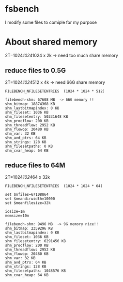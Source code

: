 # fsbench


I modify some files to comiple for my purpose

# About shared memory

2T=1024*1024*1024 x 2k -> need too much share memory 

## reduce files to 0.5G

2T=1024*1024*512 x 4k -> need 66G share memory 

`FILEBENCH_NFILESETENTRIES	(1024 * 1024 * 512)`

```
filebench-shm: 67608 MB  -> 66G memory !!
shm_bitmap: 18874368 KB
shm_lastbitmapindex: 0 KB
shm_fileset: 1036 KB
shm_filesetentry: 50331648 KB
shm_procflow: 200 KB
shm_threadflow: 2952 KB
shm_flowop: 20480 KB
shm_var: 32 KB
shm_avd_ptrs: 64 KB
shm_strings: 128 KB
shm_filesetpaths: 0 KB
shm_cvar_heap: 64 KB
```

## reduce files to 64M

2T=1024*1024*64 x 32k

`FILEBENCH_NFILESETENTRIES	(1024 * 1024 * 64)`

```
set $nfiles=67108864
set $meandirwidth=10000
set $meanfilesize=32k

iosize=1m
memsize=10m

filebench-shm: 9496 MB  -> 9G memory nice!!
shm_bitmap: 2359296 KB
shm_lastbitmapindex: 0 KB
shm_fileset: 1036 KB
shm_filesetentry: 6291456 KB
shm_procflow: 200 KB
shm_threadflow: 2952 KB
shm_flowop: 20480 KB
shm_var: 32 KB
shm_avd_ptrs: 64 KB
shm_strings: 128 KB
shm_filesetpaths: 1048576 KB
shm_cvar_heap: 64 KB
```
